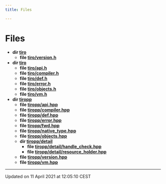 ```yaml
---
title: Files

---
```


# Files




* **dir [tiro](/docs/api/files/dir_2dbada0b2b22ae9124f301840605114e#dir-tiro)** 
    * **file [tiro/version.h](/docs/api/files/version_8h#file-version.h)** 
* **dir [tiro](/docs/api/files/dir_44997bd94c12133dacb733a9a192caea#dir-tiro)** 
    * **file [tiro/api.h](/docs/api/files/api_8h#file-api.h)** 
    * **file [tiro/compiler.h](/docs/api/files/compiler_8h#file-compiler.h)** 
    * **file [tiro/def.h](/docs/api/files/def_8h#file-def.h)** 
    * **file [tiro/error.h](/docs/api/files/error_8h#file-error.h)** 
    * **file [tiro/objects.h](/docs/api/files/objects_8h#file-objects.h)** 
    * **file [tiro/vm.h](/docs/api/files/vm_8h#file-vm.h)** 
* **dir [tiropp](/docs/api/files/dir_1afa3d02dad28855ed97b47c27baf04d#dir-tiropp)** 
    * **file [tiropp/api.hpp](/docs/api/files/api_8hpp#file-api.hpp)** 
    * **file [tiropp/compiler.hpp](/docs/api/files/compiler_8hpp#file-compiler.hpp)** 
    * **file [tiropp/def.hpp](/docs/api/files/def_8hpp#file-def.hpp)** 
    * **file [tiropp/error.hpp](/docs/api/files/error_8hpp#file-error.hpp)** 
    * **file [tiropp/fwd.hpp](/docs/api/files/fwd_8hpp#file-fwd.hpp)** 
    * **file [tiropp/native_type.hpp](/docs/api/files/native__type_8hpp#file-native_type.hpp)** 
    * **file [tiropp/objects.hpp](/docs/api/files/objects_8hpp#file-objects.hpp)** 
    * **dir [tiropp/detail](/docs/api/files/dir_cc9165f2e48b3112d9525ed4bc876408#dir-tiropp/detail)** 
        * **file [tiropp/detail/handle_check.hpp](/docs/api/files/handle__check_8hpp#file-handle_check.hpp)** 
        * **file [tiropp/detail/resource_holder.hpp](/docs/api/files/resource__holder_8hpp#file-resource_holder.hpp)** 
    * **file [tiropp/version.hpp](/docs/api/files/version_8hpp#file-version.hpp)** 
    * **file [tiropp/vm.hpp](/docs/api/files/vm_8hpp#file-vm.hpp)** 



-------------------------------

Updated on 11 April 2021 at 12:05:10 CEST
